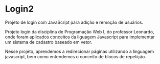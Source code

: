 # Login2

Projeto de login com JavaScript para adição e remoção de usuários.

Projeto login da disciplina de Programação Web I, do professor Leonardo, onde foram aplicados conceitos  da liguagem Javascript para implementar um sistema de cadastro baseado em vetor.

Nesse projeto, aprendemos a redirecionar páginas utilizando a linguagem javascript, bem como entendemos o conceito de blocos de repetição.
